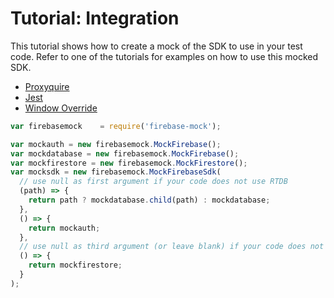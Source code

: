 # Tutorial: Integration

This tutorial shows how to create a mock of the SDK to use in your test code.  Refer to one of the tutorials for examples on how to use this mocked SDK.
- [Proxyquire](proxyquire.md)
- [Jest](jest.md)
- [Window Override](window.md)

```js
var firebasemock    = require('firebase-mock');

var mockauth = new firebasemock.MockFirebase();
var mockdatabase = new firebasemock.MockFirebase();
var mockfirestore = new firebasemock.MockFirestore();
var mocksdk = new firebasemock.MockFirebaseSdk(
  // use null as first argument if your code does not use RTDB
  (path) => {
    return path ? mockdatabase.child(path) : mockdatabase;
  },
  () => {
    return mockauth;
  },
  // use null as third argument (or leave blank) if your code does not use FIRESTORE
  () => {
    return mockfirestore;
  }
);
```
